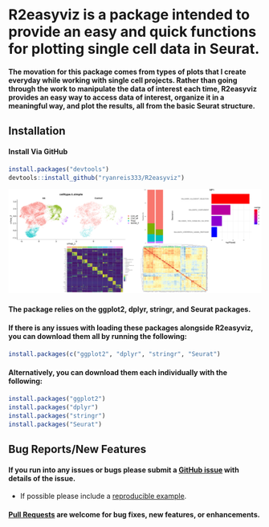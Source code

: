 # R2easyviz is a package intended to provide an easy and quick functions for plotting single cell data in Seurat.

#### The movation for this package comes from types of plots that I create everyday while working with single cell projects. Rather than going through the work to manipulate the data of interest each time, R2easyviz provides an easy way to access data of interest, organize it in a meaningful way, and plot the results, all from the basic Seurat structure.

## Installation
#### Install Via GitHub

```r
install.packages("devtools")
devtools::install_github("ryanreis333/R2easyviz")
```

![Logo](images/Example_images.png)

#### The package relies on the ggplot2, dplyr, stringr, and Seurat packages.

#### If there is any issues with loading these packages alongside R2easyviz, you can download them all by running the following:
```r
install.packages(c("ggplot2", "dplyr", "stringr", "Seurat")
```

#### Alternatively, you can download them each individually with the following:
```r
install.packages("ggplot2")
install.packages("dplyr")
install.packages("stringr")
install.packages("Seurat")
```

## Bug Reports/New Features

#### If you run into any issues or bugs please submit a [GitHub issue](https://github.com/ryanreis333/R2easyviz/issues) with details of the issue.

- If possible please include a [reproducible example](https://reprex.tidyverse.org/). 

#### [Pull Requests](https://github.com/ryanreis333/R2easyviz/pulls) are welcome for bug fixes, new features, or enhancements.
